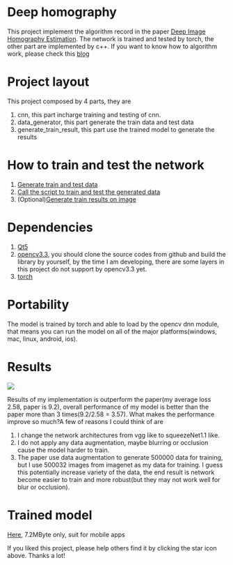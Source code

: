 # Deep homography

This project implement the algorithm record in the paper [Deep Image Homography Estimation](https://arxiv.org/pdf/1606.03798.pdf).
The network is trained and tested by torch, the other part are implemented by c++.
If you want to know how to algorithm work, please check this [blog](http://qtandopencv.blogspot.my/2017/10/modern-way-to-estimate-homography.html)

# Project layout

This project composed by 4 parts, they are 

1. cnn, this part incharge training and testing of cnn.
2. data_generator, this part generate the train data and test data
3. generate_train_result, this part use the trained model to generate the results

# How to train and test the network

1. [Generate train and test data](https://github.com/stereomatchingkiss/blogCodes2/tree/master/deep_homography/data_generator)
2. [Call the script to train and test the generated data](https://github.com/stereomatchingkiss/blogCodes2/tree/master/deep_homography/cnn/torch)
3. (Optional)[Generate train results on image](https://github.com/stereomatchingkiss/blogCodes2/tree/master/deep_homography/generate_train_result)

# Dependencies

1. [Qt5](http://torch.ch/)
2. [opencv3.3](https://opencv.org/), you should clone the source codes from github and 
build the library by yourself, by the time I am developing, there are some layers in this 
project do not support by opencv3.3 yet.
3. [torch](http://torch.ch/)

# Portability

The model is trained by torch and able to load by the opencv dnn module, that means you can 
run the model on all of the major platforms(windows, mac, linux, android, ios).

# Results

<img src="https://4.bp.blogspot.com/-l8LxRg6n5c0/Wd2gYC7geaI/AAAAAAAABFE/JNew1x2akPsQkgy6oEgjWb96svAwdKkMwCLcBGAs/s1600/montage.jpg">

Results of my implementation is outperform the paper(my average loss 2.58, paper is 9.2), 
overall performance of my model is better than the paper more than 3 times(9.2/2.58 = 3.57).
What makes the performance improve so much?A few of reasons I could think of are

1. I change the network architectures from vgg like to squeezeNet1.1 like.
2. I do not apply any data augmentation, maybe blurring or occlusion cause the model harder to train.
3. The paper use data augmentation to generate 500000 data for training, but I use 500032 images from imagenet
as my data for training. I guess this potentially increase variety of the data, the end result is network 
become easier to train and more robust(but they may not work well for blur or occlusion).

# Trained model 

[Here](https://mega.nz/#!8oMW0bpT!IjkEj_2FfmwZ3svvySFrtRZc6mGTxoR4naMshQcDbP8), 7.2MByte only, suit for mobile apps

If you liked this project, please help others find it by clicking the star icon above. Thanks a lot!